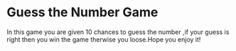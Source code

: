 # Guess the Number Game
 In this game you are given 10 chances to guess the number ,if your guess is right then you win the game therwise you loose.Hope you enjoy it!
